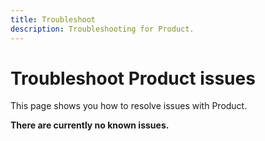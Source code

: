 ```yaml
---
title: Troubleshoot
description: Troubleshooting for Product.
---
```


# Troubleshoot Product issues

This page shows you how to resolve issues with Product.

**There are currently no known issues.**
